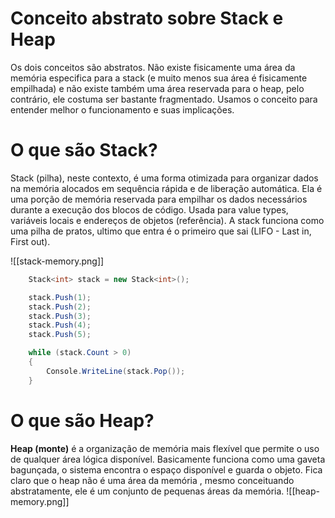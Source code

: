 # Conceito abstrato sobre Stack e Heap

Os dois conceitos são abstratos. Não existe fisicamente uma área da memória especifica para a stack (e muito menos sua área é fisicamente empilhada) e não existe também uma área reservada para o heap, pelo contrário, ele costuma ser bastante fragmentado. Usamos o conceito para entender melhor o funcionamento e suas implicações.

# O que são Stack?

Stack (pilha), neste contexto, é uma forma otimizada para organizar dados na memória alocados em sequência rápida e de liberação automática. Ela é uma porção de memória reservada para empilhar os dados necessários durante a execução dos blocos de código. Usada para value types, variáveis locais e endereços de objetos (referência). A stack funciona como uma pilha de pratos, ultimo que entra é o primeiro que sai (LIFO - Last in, First out).

![[stack-memory.png]]

```csharp
	Stack<int> stack = new Stack<int>();

	stack.Push(1);
	stack.Push(2);
	stack.Push(3);
	stack.Push(4);
	stack.Push(5);

	while (stack.Count > 0)
	{
		Console.WriteLine(stack.Pop());
	}           
```

# O que são Heap?

**Heap (monte)** é a organização de memória mais flexível que permite o uso de qualquer área lógica disponível. Basicamente funciona como uma gaveta bagunçada, o sistema encontra o espaço disponível e guarda o objeto. Fica claro que o heap não é uma área da memória , mesmo conceituando abstratamente, ele é um conjunto de pequenas áreas da memória.
![[heap-memory.png]]
